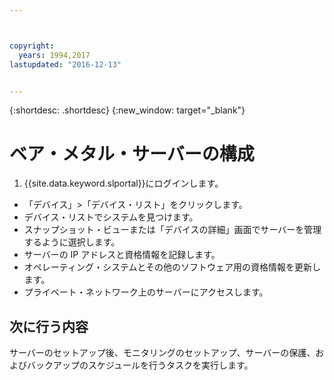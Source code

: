 ```yaml
---



copyright:
  years: 1994,2017
lastupdated: "2016-12-13"


---
```


{:shortdesc: .shortdesc}
{:new_window: target="_blank"}

# ベア・メタル・サーバーの構成

1. {{site.data.keyword.slportal}}にログインします。
* 「デバイス」>「デバイス・リスト」をクリックします。
* デバイス・リストでシステムを見つけます。
* スナップショット・ビューまたは「デバイスの詳細」画面でサーバーを管理するように選択します。
* サーバーの IP アドレスと資格情報を記録します。
* オペレーティング・システムとその他のソフトウェア用の資格情報を更新します。
* プライベート・ネットワーク上のサーバーにアクセスします。
## 次に行う内容
サーバーのセットアップ後、モニタリングのセットアップ、サーバーの保護、およびバックアップのスケジュールを行うタスクを実行します。
